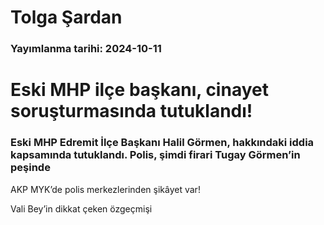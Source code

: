# Tolga Şardan

### Yayımlanma tarihi: 2024-10-11

# Eski MHP ilçe başkanı, cinayet soruşturmasında tutuklandı!


### Eski MHP Edremit İlçe Başkanı Halil Görmen, hakkındaki iddia kapsamında tutuklandı. Polis, şimdi firari Tugay Görmen’in peşinde

AKP MYK’de polis merkezlerinden şikâyet var!

Vali Bey’in dikkat çeken özgeçmişi

